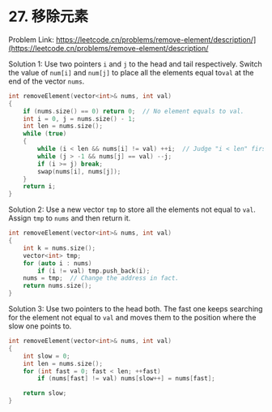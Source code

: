 # 27. 移除元素
Problem Link: https://leetcode.cn/problems/remove-element/description/](https://leetcode.cn/problems/remove-element/description/

Solution 1: Use two pointers `i` and `j` to the head and tail respectively. Switch the value of `num[i]` and `num[j]` to place all the elements equal to`val` at the end of the vector `nums`.
```cpp
int removeElement(vector<int>& nums, int val)
{
	if (nums.size() == 0) return 0;  // No element equals to val.
	int i = 0, j = nums.size() - 1;
	int len = nums.size();
	while (true)
	{
	    while (i < len && nums[i] != val) ++i;  // Judge "i < len" first to avoid out-of-bounds.
	    while (j > -1 && nums[j] == val) --j;
	    if (i >= j) break;
	    swap(nums[i], nums[j]);
	}
	return i;
}
```

Solution 2: Use a new vector `tmp` to store all the elements not equal to `val`. Assign `tmp` to `nums` and then return it.
```cpp
int removeElement(vector<int>& nums, int val)
{
	int k = nums.size();
	vector<int> tmp;
	for (auto i : nums)
		if (i != val) tmp.push_back(i);
	nums = tmp;  // Change the address in fact.
	return nums.size();
}
```

Solution 3: Use two pointers to the head both. The fast one keeps searching for the element not equal to `val` and moves them to the position where the slow one points to.
```cpp
int removeElement(vector<int>& nums, int val)
{
	int slow = 0;
	int len = nums.size();
	for (int fast = 0; fast < len; ++fast)
		if (nums[fast] != val) nums[slow++] = nums[fast];

	return slow;
}
```
